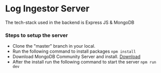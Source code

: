 # Log Ingestor Server
The tech-stack used in the backend is Express JS & MongoDB
### Steps to setup the server
- Clone the "master" branch in your local.
- Run the following command to install packages ```npm install```
- Download MongoDB Community Server and install. [Download](https://www.mongodb.com/try/download/community)
- After the install run the following command to start the server ```npm run dev```
